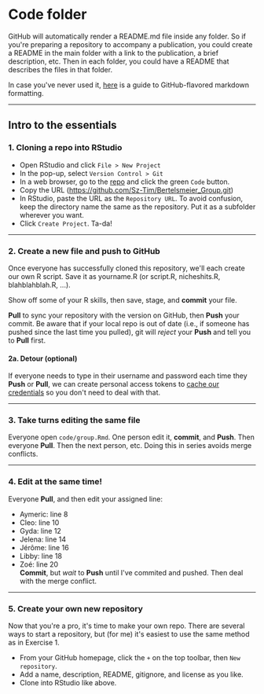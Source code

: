 # Code folder  

GitHub will automatically render a README.md file inside any folder. So if you're preparing a repository to accompany a publication, you could create a README in the main folder with a link to the publication, a brief description, etc. Then in each folder, you could have a README that describes the files in that folder. 

In case you've never used it, [here](https://guides.github.com/features/mastering-markdown/) is a guide to GitHub-flavored markdown formatting.


--------

## Intro to the essentials

### 1. Cloning a repo into RStudio

- Open RStudio and click `File > New Project`  
- In the pop-up, select `Version Control > Git`  
- In a web browser, go to the [repo](https://github.com/Sz-Tim/Bertelsmeier_Group) and click the green `Code` button. 
- Copy the URL (https://github.com/Sz-Tim/Bertelsmeier_Group.git)  
- In RStudio, paste the URL as the `Repository URL`. To avoid confusion, keep the directory name the same as the repository. Put it as a subfolder wherever you want.
- Click `Create Project`. Ta-da!


--------

### 2. Create a new file and push to GitHub  

Once everyone has successfully cloned this repository, we'll each create our own R script. Save it as yourname.R (or script.R, nicheshits.R, blahblahblah.R, ...). 

Show off some of your R skills, then save, stage, and **commit** your file. 

**Pull** to sync your repository with the version on GitHub, then **Push** your commit. Be aware that if your local repo is out of date (i.e., if someone has pushed since the last time you pulled), git will *reject* your **Push** and tell you to **Pull** first. 


#### 2a. Detour (optional)  

If everyone needs to type in their username and password each time they **Push** or **Pull**, we can create personal access tokens to [cache our credentials](https://happygitwithr.com/credential-caching.html) so you don't need to deal with that.  


--------

### 3. Take turns editing the same file

Everyone open `code/group.Rmd`. One person edit it, **commit**, and **Push**. Then everyone **Pull**. Then the next person, etc. Doing this in series avoids merge conflicts.


--------

### 4. Edit at the same time!

Everyone **Pull**, and then edit your assigned line:  
- Aymeric: line 8   
- Cleo: line 10  
- Gyda: line 12  
- Jelena: line 14  
- Jérôme: line 16  
- Libby: line 18  
- Zoé: line 20  
**Commit**, but *wait* to **Push** until I've commited and pushed. Then deal with the merge conflict.     


--------

### 5. Create your own new repository

Now that you're a pro, it's time to make your own repo. There are several ways to start a repository, but (for me) it's easiest to use the same method as in Exercise 1.  
- From your GitHub homepage, click the `+` on the top toolbar, then `New repository`.  
- Add a name, description, README, gitignore, and license as you like.   
- Clone into RStudio like above.  
